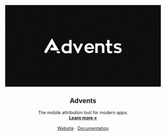 <a href="https://advents.io/?utm_medium=social&utm_source=github&utm_campaign=advents-profile">
  <img alt="Advents is the mobile attribution tool for modern apps." src="https://github.com/advents-io/docs/blob/main/misc/og.png">
</a>

<h2 align="center">Advents</h3>

<p align="center">
  The mobile attribution tool for modern apps.
  <br />
  <a href="https://advents.io/?utm_medium=social&utm_source=github&utm_campaign=advents-profile"><strong>Learn more »</strong></a>
  <br />
  <br />
  <a href="https://advents.io/?utm_medium=social&utm_source=github&utm_campaign=advents-profile">Website</a>
  ·
  <a href="https://docs.advents.io">Documentation</a>
</p>
